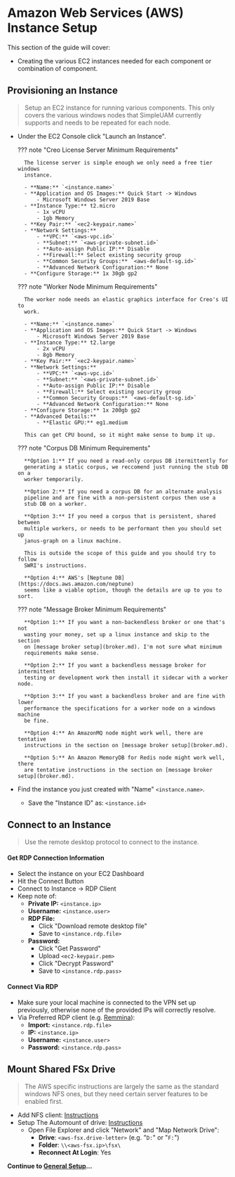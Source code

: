 # Amazon Web Services (AWS) Instance Setup

This section of the guide will cover:

  - Creating the various EC2 instances needed for each component or combination of
    component.

## Provisioning an Instance

> Setup an EC2 instance for running various components.
> This only covers the various windows nodes that SimpleUAM currently supports
> and needs to be repeated for each node.

- Under the EC2 Console click "Launch an Instance".

    ??? note "Creo License Server Minimum Requirements"

        The license server is simple enough we only need a free tier windows
        instance.

        - **Name:** `<instance.name>`
        - **Application and OS Images:** Quick Start -> Windows
            - Microsoft Windows Server 2019 Base
        - **Instance Type:** t2.micro
            - 1x vCPU
            - 1gb Memory
        - **Key Pair:** `<ec2-keypair.name>`
        - **Network Settings:**
            - **VPC:** `<aws-vpc.id>`
            - **Subnet:** `<aws-private-subnet.id>`
            - **Auto-assign Public IP:** Disable
            - **Firewall:** Select existing security group
            - **Common Security Groups:** `<aws-default-sg.id>`
            - **Advanced Network Configuration:** None
        - **Configure Storage:** 1x 30gb gp2

    ??? note "Worker Node Minimum Requirements"

        The worker node needs an elastic graphics interface for Creo's UI to
        work.

        - **Name:** `<instance.name>`
        - **Application and OS Images:** Quick Start -> Windows
            - Microsoft Windows Server 2019 Base
        - **Instance Type:** t2.large
            - 2x vCPU
            - 8gb Memory
        - **Key Pair:** `<ec2-keypair.name>`
        - **Network Settings:**
            - **VPC:** `<aws-vpc.id>`
            - **Subnet:** `<aws-private-subnet.id>`
            - **Auto-assign Public IP:** Disable
            - **Firewall:** Select existing security group
            - **Common Security Groups:** `<aws-default-sg.id>`
            - **Advanced Network Configuration:** None
        - **Configure Storage:** 1x 200gb gp2
        - **Advanced Details:**
            - **Elastic GPU:** eg1.medium

        This can get CPU bound, so it might make sense to bump it up.

    ??? note "Corpus DB Minimum Requirements"

        **Option 1:** If you need a read-only corpus DB itermittently for
        generating a static corpus, we reccomend just running the stub DB on a
        worker temporarily.

        **Option 2:** If you need a corpus DB for an alternate analysis
        pipeline and are fine with a non-persistent corpus then use a
        stub DB on a worker.

        **Option 3:** If you need a corpus that is persistent, shared between
        multiple workers, or needs to be performant then you should set up
        janus-graph on a linux machine.

        This is outside the scope of this guide and you should try to follow
        SWRI's instructions.

        **Option 4:** AWS's [Neptune DB](https://docs.aws.amazon.com/neptune)
        seems like a viable option, though the details are up to you to sort.

    ??? note "Message Broker Minimum Requirements"

        **Option 1:** If you want a non-backendless broker or one that's not
        wasting your money, set up a linux instance and skip to the section
        on [message broker setup](broker.md). I'm not sure what minimum
        requirements make sense.

        **Option 2:** If you want a backendless message broker for intermittent
        testing or development work then install it sidecar with a worker node.

        **Option 3:** If you want a backendless broker and are fine with lower
        performance the specifications for a worker node on a windows machine
        be fine.

        **Option 4:** An AmazonMQ node might work well, there are tentative
        instructions in the section on [message broker setup](broker.md).

        **Option 5:** An Amazon MemoryDB for Redis node might work well, there
        are tentative instructions in the section on [message broker setup](broker.md).

- Find the instance you just created with "Name" `<instance.name>`.
    - Save the "Instance ID" as: `<instance.id>`

## Connect to an Instance

> Use the remote desktop protocol to connect to the instance.

#### Get RDP Connection Information

- Select the instance on your EC2 Dashboard
- Hit the Connect Button
- Connect to Instance -> RDP Client
- Keep note of:
    - **Private IP:** `<instance.ip>`
    - **Username:** `<instance.user>`
    - **RDP File:**
        - Click "Download remote desktop file"
        - Save to `<instance.rdp.file>`
    - **Password:**
        - Click "Get Password"
        - Upload `<ec2-keypair.pem>`
        - Click "Decrypt Password"
        - Save to `<instance.rdp.pass>`

#### Connect Via RDP

- Make sure your local machine is connected to the VPN set up previously,
  otherwise none of the provided IPs will correctly resolve.
- Via Preferred RDP client (e.g. [Remmina](htps://remmina.org)):
    - **Import:** `<instance.rdp.file>`
    - **IP:** `<instance.ip>`
    - **Username:** `<instance.user>`
    - **Password:** `<instance.rdp.pass>`

## Mount Shared FSx Drive

> The AWS specific instructions are largely the same as the standard windows
> NFS ones, but they need certain server features to be enabled first.

- Add NFS client: [Instructions](https://computingforgeeks.com/install-and-configure-nfs-client-on-windows-10-server-2019/)
- Setup The Automount of drive: [Instructions](https://docs.aws.amazon.com/fsx/latest/WindowsGuide/using-file-shares.html#map-share-windows)
    - Open File Explorer and click "Network" and "Map Network Drive":
      - **Drive**: `<aws-fsx.drive-letter>` (e.g. "`D:`" or "`F:`")
      - **Folder**: `\\<aws-fsx.ip>\fsx\`
      - **Reconnect At Login**: Yes

**Continue to [General Setup](general.md)...**
